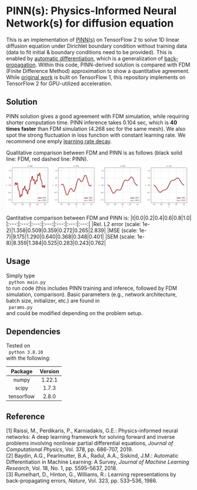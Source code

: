 # PINN(s): Physics-Informed Neural Network(s) for diffusion equation

This is an implementation of [PINN(s)](https://doi.org/10.1016/j.jcp.2018.10.045) on TensorFlow 2 to solve 1D linear diffusion equation under Dirichlet boundary condition without training data (data to fit initial & boundary conditions need to be provided). This is enabled by [automatic differentiation](https://arxiv.org/abs/1502.05767), which is a generalization of [back-propagation](https://doi.org/10.1038/323533a0). Within this code, PINN-derived solution is compared with FDM (Finite Difference Method) approximation to show a quantitative agreement. While [original work](https://github.com/maziarraissi/PINNs) is bulit on TensorFlow 1, this repository implements on TensorFlow 2 for GPU-utilized acceleration. 

## Solution
PINN solution gives a good agreement with FDM simulation, while requiring shorter computation time. PINN inference takes 0.104 sec, which is **40 times faster** than FDM simulation (4.268 sec for the same mesh). 
We also spot the strong fluctuation in loss function with constant learning rate. We recommend one emply [learning rate decay](https://arxiv.org/abs/1608.03983). 

Qualitative comparison between FDM and PINN is as follows (black solid line: FDM, red dashed line: PINN). 
<img src="./figures/diffusion.png">

Qantitative comparison between FDM and PINN is:
|t|0.0|0.2|0.4|0.6|0.8|1.0|
|:---:|:---:|:---:|:---:|:---:|:---:|:---:|
|Rel. L2 error (scale: 1e-2)|1.358|0.509|0.359|0.272|0.265|2.839|
|MSE           (scale: 1e-7)|9.175|1.290|0.640|0.368|0.348|0.401|
|SEM           (scale: 1e-8)|8.359|1.384|0.525|0.283|0.243|0.762|

## Usage
Simply type
<br>
<code>
  python main.py
</code>
<br>
to run code (this includes PINN training and inferece, followed by FDM simulation, comparison). Basic parameters (e.g., network architecture, batch size, initializer, etc.) are found in 
<br>
<code>
  params.py
</code>
<br>
and could be modified depending on the problem setup. 

## Dependencies
Tested on 
<br>
<code>
  python 3.8.10
</code>
<br>
with the following:

|Package                      |Version|
| :---: | :---: |
|numpy                        |1.22.1|
|scipy                        |1.7.3|
|tensorflow                   |2.8.0|

## Reference
[1] Raissi, M., Perdikaris, P., Karniadakis, G.E.: Physics-informed neural networks: A deep learning framework for solving forward and inverse problems involving nonlinear partial differential equations, *Journal of Computational Physics*, Vol. 378, pp. 686-707, 2019. 
<br>
[2] Baydin, A.G., Pearlmutter, B.A., Radul, A.A., Siskind, J.M.: Automatic Differentiation in Machine Learning: A Survey, *Journal of Machine Learning Research*, Vol. 18, No. 1, pp. 5595–5637, 2018. 
<br>
[3] Rumelhart, D., Hinton, G., Williams, R.: Learning representations by back-propagating errors, *Nature*, Vol. 323, pp. 533–536, 1986. 

